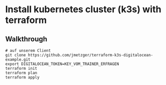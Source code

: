# Install kubernetes cluster (k3s) with terraform 

## Walkthrough 

```
# auf unserem Client
git clone https://github.com/jmetzger/terraform-k3s-digitalocean-example.git
export DIGITALOCEAN_TOKEN=KEY_VOM_TRAINER_ERFRAGEN
terraform init
terraform plan
terraform apply
```
